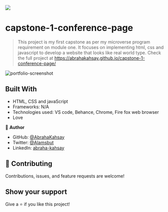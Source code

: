 ![](https://img.shields.io/badge/Microverse-blueviolet)

# capstone-1-conference-page

> This project is my first capstone as per my microverse program requirement on module one. It focuses on implementing html, css and javascript to develop a website that looks like real world type.
> Check the full project at https://abrahakahsay.github.io/capstone-1-conference-page/

![portfolio-screenshot](https://user-images.githubusercontent.com/75738563/153505614-97af0dda-0b1e-4254-8dfd-0b105f98ca5c.png)

## Built With

- HTML, CSS and javaScript
- Frameworks: N/A
- Technologies used: VS code, Behance, Chrome, Fire fox web browser
- Love

👤 **Author**

- GitHub: [@AbrahaKahsay](https://github.com/AbrahaKahsay)
- Twitter: [@Alamsbut](https://twitter.com/Alamsbut)
- LinkedIn: [abraha-kahsay](www.linkedin.com/in/abraha-kahsay-492771135/)

## 🤝 Contributing

Contributions, issues, and feature requests are welcome!

## Show your support

Give a ⭐️ if you like this project!
